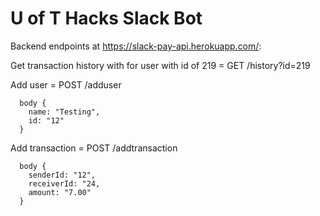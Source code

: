 # U of T Hacks Slack Bot

Backend endpoints at https://slack-pay-api.herokuapp.com/:

Get transaction history with for user with id of 219 = GET /history?id=219

Add user = POST /adduser
```
  body {
    name: "Testing",
    id: "12"
  }
  ```
  
Add transaction = POST /addtransaction
```
  body {
    senderId: "12",
    receiverId: "24,
    amount: "7.00"
  }
  ```

